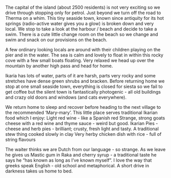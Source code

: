 The capital of the island (about 2500 residents) is not very exciting so we drive through stopping only for petrol. Just beyond we turn off the road to Therma on a whim. This tiny seaside town, known since antiquity for its hot springs (radio-active water gives you a glow) is broken down and very local. We stop to take a look at the harbour / beach and decide to take a swim. There is a cute little change room on the beach so we change and swim and snack on our provisions on the beach.

A few ordinary looking locals are around with their children playing on the pier and in the water. The sea is calm and lovely to float in within this rocky cove with a few small boats floating. Very relaxed we head up over the mountain by another high pass and head for home.

Ikaria has lots of water, parts of it are harsh, parts very rocky and some stretches have dense green shrubs and bracken. Before returning home we stop at one small seaside town, everything is closed for siesta so we fail to get coffee but the silent town is fantastically photogenic - all old buildings and crazy old doors and windows (and cats everywhere).

We return home to sleep and recover before heading to the next village to the recommended ‘Mary-mary’. This little place serves traditional Ikarian food which I enjoy:
Light red wine - like a Spanish red
Strange, strong goats cheese with a red wine and thyme sauce - weird but good.
Ikarian Pies - cheese and herb pies - brilliant; crusty, fresh light and tasty.
A traditional stew thing cooked slowly in clay
Very herby chicken dish with rice - full of string flavours

The waiter thinks we are Dutch from our language - so strange. As we leave he gives us Mastic gum in Raka and cherry syrup - a traditional taste he says he “has known as long as I’ve known myself”. I love the way that greeks speak English - old school and metaphorical. A short drive in darkness takes us home to bed.
